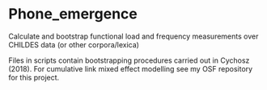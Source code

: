 # Phone_emergence
Calculate and bootstrap functional load and frequency measurements over CHILDES data (or other corpora/lexica)

Files in scripts contain bootstrapping procedures carried out in Cychosz (2018). For cumulative link mixed effect modelling see my OSF repository for this project. 
